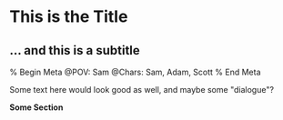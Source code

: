 # This is the Title

## ... and this is a subtitle

% Begin Meta
@POV: Sam
@Chars: Sam, Adam, Scott
% End Meta

Some text here would look good as well, and maybe some "dialogue"?

**Some Section**

